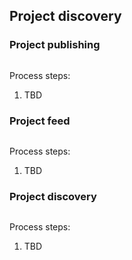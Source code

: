 ## Project discovery

### Project publishing

```mermaid

```

Process steps:

1. TBD

### Project feed

```mermaid

```

Process steps:

1. TBD

### Project discovery

```mermaid

```

Process steps:

1. TBD

<div style="page-break-after: always;"></div>
